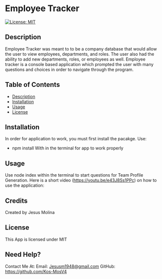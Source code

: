 # Employee Tracker
[![License: MIT](https://img.shields.io/badge/License-MIT-yellow.svg)](https://opensource.org/licenses/MIT)

## Description
Employee Tracker was meant to to be a company database that would allow the user to view employees, departments, and roles. The user also had the ability to add new departments, roles, or employees as well. Employee tracker is a console based application which prompted the user with many questions and choices in order to navigate through the program.

## **Table of Contents**
* [Description](#Description)
* [Installation](#Installation)
* [Usage](#Usage)
* [License](#License)

## Installation 
In order for application to work, you must first install the pacakge. Use:
* npm install
With in the terminal for app to work properly

## Usage
Use node index within the terminal to start questions for Team Profile Generation. Here is a short video (https://youtu.be/e43J8Ss1PPc) on how to use the application: 

## Credits
Created by Jesus Molina

## License
This App is licensed under MIT

## Need Help?
Contact Me At:
Email: Jesusm1948@gmail.com
GitHub: https://github.com/Kos-MosV4
